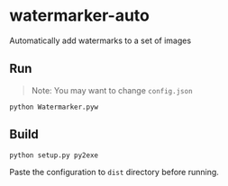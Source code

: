 # watermarker-auto
Automatically add watermarks to a set of images

## Run

> Note: You may want to change `config.json`
```
python Watermarker.pyw
```

## Build

```
python setup.py py2exe
```

Paste the configuration to `dist` directory before running.
